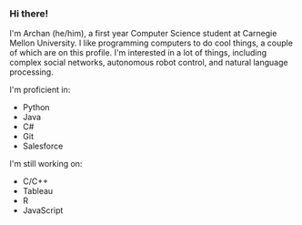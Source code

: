 ### Hi there!

I'm Archan (he/him), a first year Computer Science student at Carnegie Mellon University. I like programming computers to do cool things, a couple of which are on this profile. I'm interested in a lot of things, including complex social networks, autonomous robot control, and natural language processing.

I'm proficient in:
- Python
- Java
- C#
- Git
- Salesforce


I'm still working on:
- C/C++
- Tableau
- R
- JavaScript

<!--
**Blahfacepants/Blahfacepants** is a ✨ _special_ ✨ repository because its `README.md` (this file) appears on your GitHub profile.

Here are some ideas to get you started:

- 🔭 I’m currently working on ...
- 🌱 I’m currently learning ...
- 👯 I’m looking to collaborate on ...
- 🤔 I’m looking for help with ...
- 💬 Ask me about ...
- 📫 How to reach me: ...
- 😄 Pronouns: ...
- ⚡ Fun fact: ...
-->
